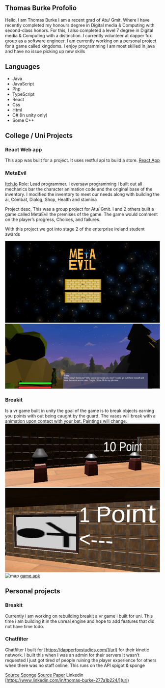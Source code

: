 ## Thomas Burke Profolio

Hello, I am Thomas Burke I am a recent grad of Atu/ Gmit. Where I have recently completed my honours degree in Digital media & Computing with second-class honors. For this, I also completed a level 7 degree in Digital media & Computing with a distinction. I currently volunteer at dapper fox group as a software engineer. I am currently working on a personal project for a game called kingdoms. I enjoy programming I am most skilled in java and have no issue picking up new skills

## Languages
- Java
- JavaScript
- Php
- TypeScript
- React
- Css
- Html
- C# (In unity only)
- Some C++

## College / Uni Projects
### React Web app

This app was built for a project. It uses restful api to build a store. 
[React App](https://github.com/killbot24/DataRep-Project)

### MetaEvil

[Itch.io](https://chickon98.itch.io/metaevil)
Role: Lead programmer.
I oversaw programming I built out all mechanics bar the character animation code and the original base of the inventory. I modified the inventory to meet our needs along with building the ai, Combat, Dialog, Shop, Health and stamina 

Project desc,
This was a group project for Atu/ Gmit. I and 2 others built a game called MetaEvil the premises of the game. The game would comment on the player’s progress, Choices, and failures. 

With this project we got into stage 2 of the enterprise ireland student awards

![MetaEvil](meta.png)
![MetaEvil](PUvB1f.png)
### Breakit

Is a vr game built in unity the goal of the game is to break objects earning you points with out being caught by the guard. The vases will break with a animation upon contact with your bat. Paintings will change.
![vases](breakit1.PNG)
![painting](breakit2.PNG)
![map](breakit3.PNG)
[game.apk](https://drive.google.com/file/d/1gAcST2EA8I1HYDUs_WcxBCfe6ZN9s6yW/view?usp=sharing)



## Personal projects

### Breakit

Currently i am working on rebuilding breakit a vr game i built for uni. This time i am building it in the unreal engine and hope to add features that did not have time todo.

### **Chatfilter**

Chatfilter I built for [https://dapperfoxstudios.com/](url) for their kinetic network. I built this when I was an admin for their servers It wasn’t requested I just got tired of people ruining the player experience for others when there was no staff online. This runs on the API spigot & sponge

[Source Sponge](https://github.com/killbot24/chatfilter-Sponge)
[Source Paper](https://github.com/killbot24/chatfilter-spigot)
Linkedin [https://www.linkedin.com/in/thomas-burke-277a1b224/](url)

